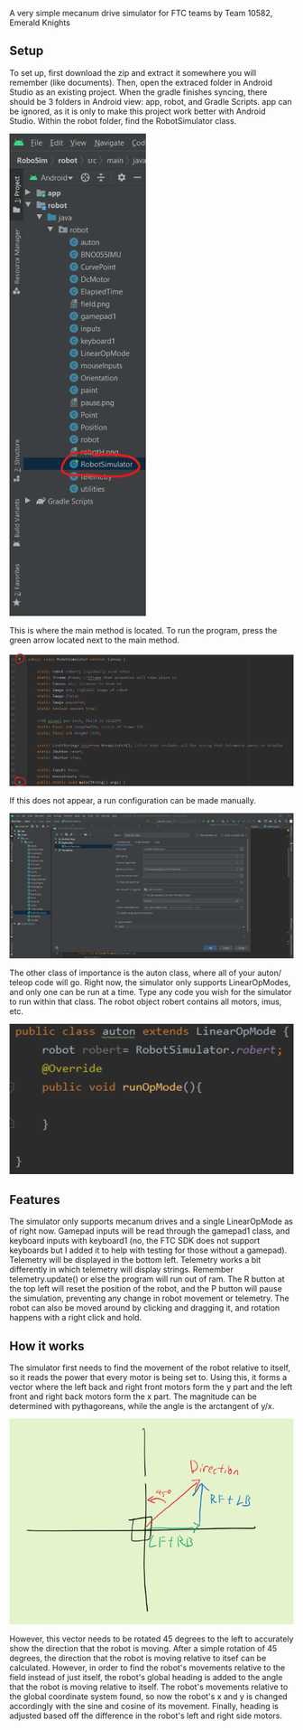 A very simple mecanum drive simulator for FTC teams by Team 10582, Emerald Knights

**Setup**
---
To set up, first download the zip and extract it somewhere you will remember (like documents). Then, open the extraced folder in Android Studio as an existing project. When the gradle finishes syncing, there should be 3 folders in Android view: app, robot, and Gradle Scripts. app can be ignored, as it is only to make this project work better with Android Studio. Within the robot folder, find the RobotSimulator class.

![class](/pics/RobotSimulator.png)

This is where the main method is located. To run the program, press the green arrow located next to the main method.

![runarrow](/pics/runArrow.png)

If this does not appear, a run configuration can be made manually.

![runConfig](/pics/runConfig.png)

The other class of importance is the auton class, where all of your auton/ teleop code will go. Right now, the simulator only supports LinearOpModes, and only one can be run at a time. Type any code you wish for the simulator to run within that class. The robot object robert contains all motors, imus, etc.

![auton](/pics/auton.png)

**Features**
---
The simulator only supports mecanum drives and a single LinearOpMode as of right now. Gamepad inputs will be read through the gamepad1 class, and keyboard inputs with keyboard1 (no, the FTC SDK does not support keyboards but I added it to help with testing for those without a gamepad). Telemetry will be displayed in the bottom left. Telemetry works a bit differently in which telemetry will display strings. Remember telemetry.update() or else the program will run out of ram. The R button at the top left will reset the position of the robot, and the P button will pause the simulation, preventing any change in robot movement or telemetry. The robot can also be moved around by clicking and dragging it, and rotation happens with a right click and hold.


**How it works**
---
The simulator first needs to find the movement of the robot relative to itself, so it reads the power that every motor is being set to. Using this, it forms a vector where the left back and right front motors form the y part and the left front and right back motors form the x part. The magnitude can be determined with pythagoreans, while the angle is the arctangent of y/x.

![triangle](/pics/triangle.png)

However, this vector needs to be rotated 45 degrees to the left to accurately show the direction that the robot is moving. After a simple rotation of 45 degrees, the direction that the robot is moving relative to itsef can be calculated. However, in order to find the robot's movements relative to the field instead of just itself, the robot's global heading is added to the angle that the robot is moving relative to itself. The robot's movements relative to the global coordinate system found, so now the robot's x and y is changed accordingly with the sine and cosine of its movement. Finally, heading is adjusted based off the difference in the robot's left and right side motors.


